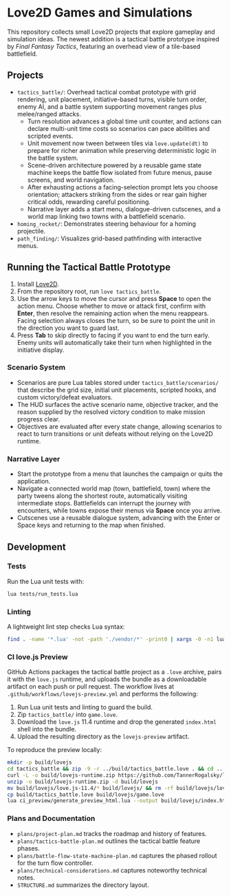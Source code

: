 # Love2D Games and Simulations

This repository collects small Love2D projects that explore gameplay and simulation ideas. The newest addition is a tactical battle prototype inspired by *Final Fantasy Tactics*, featuring an overhead view of a tile-based battlefield.

## Projects

- `tactics_battle/`: Overhead tactical combat prototype with grid rendering, unit placement, initiative-based turns, visible turn order, enemy AI, and a battle system supporting movement ranges plus melee/ranged attacks.
    - Turn resolution advances a global time unit counter, and actions can declare multi-unit time costs so scenarios can pace abilities and scripted events.
    - Unit movement now tween between tiles via `love.update(dt)` to prepare for richer animation while preserving deterministic logic in the battle system.
    - Scene-driven architecture powered by a reusable game state machine keeps the battle flow isolated from future menus, pause screens, and world navigation.
    - After exhausting actions a facing-selection prompt lets you choose orientation; attackers striking from the sides or rear gain higher critical odds, rewarding careful positioning.
    - Narrative layer adds a start menu, dialogue-driven cutscenes, and a world map linking two towns with a battlefield scenario.
- `homing_rocket/`: Demonstrates steering behaviour for a homing projectile.
- `path_finding/`: Visualizes grid-based pathfinding with interactive menus.

## Running the Tactical Battle Prototype

1. Install [Love2D](https://love2d.org/).
2. From the repository root, run `love tactics_battle`.
3. Use the arrow keys to move the cursor and press **Space** to open the action menu. Choose whether to move or attack first, confirm with **Enter**, then resolve the remaining action when the menu reappears. Facing selection always closes the turn, so be sure to point the unit in the direction you want to guard last.
4. Press **Tab** to skip directly to facing if you want to end the turn early. Enemy units will automatically take their turn when highlighted in the initiative display.

### Scenario System

- Scenarios are pure Lua tables stored under `tactics_battle/scenarios/` that describe the grid size, initial unit placements, scripted hooks, and custom victory/defeat evaluators.
- The HUD surfaces the active scenario name, objective tracker, and the reason supplied by the resolved victory condition to make mission progress clear.
- Objectives are evaluated after every state change, allowing scenarios to react to turn transitions or unit defeats without relying on the Love2D runtime.

### Narrative Layer

- Start the prototype from a menu that launches the campaign or quits the application.
- Navigate a connected world map (town, battlefield, town) where the party tweens along the shortest route, automatically visiting intermediate stops. Battlefields can interrupt the journey with encounters, while towns expose their menus via **Space** once you arrive.
- Cutscenes use a reusable dialogue system, advancing with the Enter or Space keys and returning to the map when finished.

## Development

### Tests

Run the Lua unit tests with:

```bash
lua tests/run_tests.lua
```

### Linting

A lightweight lint step checks Lua syntax:

```bash
find . -name '*.lua' -not -path './vendor/*' -print0 | xargs -0 -n1 luac -p
```

### CI love.js Preview

GitHub Actions packages the tactical battle project as a `.love` archive, pairs it with the `love.js` runtime, and uploads the bundle as a downloadable artifact on each push or pull request. The workflow lives at `.github/workflows/lovejs-preview.yml` and performs the following:

1. Run Lua unit tests and linting to guard the build.
2. Zip `tactics_battle/` into `game.love`.
3. Download the `love.js` 11.4 runtime and drop the generated `index.html` shell into the bundle.
4. Upload the resulting directory as the `lovejs-preview` artifact.

To reproduce the preview locally:

```bash
mkdir -p build/lovejs
cd tactics_battle && zip -9 -r ../build/tactics_battle.love . && cd ..
curl -L -o build/lovejs-runtime.zip https://github.com/TannerRogalsky/love.js/releases/download/11.4/love.js-11.4.zip
unzip -o build/lovejs-runtime.zip -d build/lovejs
mv build/lovejs/love.js-11.4/* build/lovejs/ && rm -rf build/lovejs/love.js-11.4
cp build/tactics_battle.love build/lovejs/game.love
lua ci_preview/generate_preview_html.lua --output build/lovejs/index.html
```

### Plans and Documentation

- `plans/project-plan.md` tracks the roadmap and history of features.
- `plans/tactics-battle-plan.md` outlines the tactical battle feature phases.
- `plans/battle-flow-state-machine-plan.md` captures the phased rollout for the turn flow controller.
- `plans/technical-considerations.md` captures noteworthy technical notes.
- `STRUCTURE.md` summarizes the directory layout.
